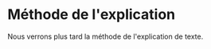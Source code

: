 # Méthode de l'explication

Nous verrons plus tard la méthode de l'explication de texte.

<!-- - [Modèle d'explication de texte rédigée](https://nuage03.apps.education.fr/index.php/s/D2dqBJQQ6ByCX5B)
- Méthode : voir le [cours sur la question “Puis-je choisir qui je suis ?”, à partir du texte de Sartre](https://eyssette.github.io/marp-slides/slides/2023-2024/s2-ch3-q2.html#1) -->
